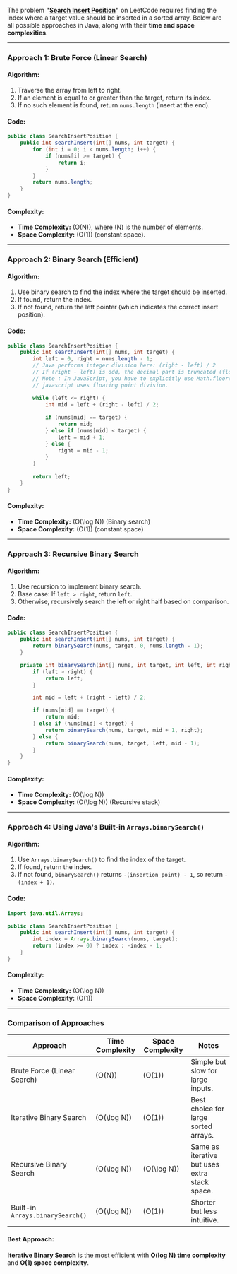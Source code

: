 The problem **"[Search Insert Position](https://leetcode.com/problems/search-insert-position/?envType=study-plan-v2&envId=top-interview-150)"** on LeetCode requires finding the index where a target value should be inserted in a sorted array. Below are all possible approaches in Java, along with their **time and space complexities**.

---

### **Approach 1: Brute Force (Linear Search)**
#### **Algorithm:**
1. Traverse the array from left to right.
2. If an element is equal to or greater than the target, return its index.
3. If no such element is found, return `nums.length` (insert at the end).

#### **Code:**
```java
public class SearchInsertPosition {
    public int searchInsert(int[] nums, int target) {
        for (int i = 0; i < nums.length; i++) {
            if (nums[i] >= target) {
                return i;
            }
        }
        return nums.length;
    }
}
```
#### **Complexity:**
- **Time Complexity:** \(O(N)\), where \(N\) is the number of elements.
- **Space Complexity:** \(O(1)\) (constant space).

---

### **Approach 2: Binary Search (Efficient)**
#### **Algorithm:**
1. Use binary search to find the index where the target should be inserted.
2. If found, return the index.
3. If not found, return the left pointer (which indicates the correct insert position).

#### **Code:**
```java
public class SearchInsertPosition {
    public int searchInsert(int[] nums, int target) {
        int left = 0, right = nums.length - 1;
        // Java performs integer division here: (right - left) / 2
        // If (right - left) is odd, the decimal part is truncated (floored towards zero)
        // Note : In JavaScript, you have to explicitly use Math.floor(), because
        // javascript uses floating point division.

        while (left <= right) {
            int mid = left + (right - left) / 2;
            
            if (nums[mid] == target) {
                return mid;
            } else if (nums[mid] < target) {
                left = mid + 1;
            } else {
                right = mid - 1;
            }
        }
        
        return left;
    }
}
```
#### **Complexity:**
- **Time Complexity:** \(O(\log N)\) (Binary search)
- **Space Complexity:** \(O(1)\) (constant space)

---

### **Approach 3: Recursive Binary Search**
#### **Algorithm:**
1. Use recursion to implement binary search.
2. Base case: If `left > right`, return `left`.
3. Otherwise, recursively search the left or right half based on comparison.

#### **Code:**
```java
public class SearchInsertPosition {
    public int searchInsert(int[] nums, int target) {
        return binarySearch(nums, target, 0, nums.length - 1);
    }

    private int binarySearch(int[] nums, int target, int left, int right) {
        if (left > right) {
            return left;
        }

        int mid = left + (right - left) / 2;

        if (nums[mid] == target) {
            return mid;
        } else if (nums[mid] < target) {
            return binarySearch(nums, target, mid + 1, right);
        } else {
            return binarySearch(nums, target, left, mid - 1);
        }
    }
}
```
#### **Complexity:**
- **Time Complexity:** \(O(\log N)\)
- **Space Complexity:** \(O(\log N)\) (Recursive stack)

---

### **Approach 4: Using Java's Built-in `Arrays.binarySearch()`**
#### **Algorithm:**
1. Use `Arrays.binarySearch()` to find the index of the target.
2. If found, return the index.
3. If not found, `binarySearch()` returns `-(insertion_point) - 1`, so return `-(index + 1)`.

#### **Code:**
```java
import java.util.Arrays;

public class SearchInsertPosition {
    public int searchInsert(int[] nums, int target) {
        int index = Arrays.binarySearch(nums, target);
        return (index >= 0) ? index : -index - 1;
    }
}
```
#### **Complexity:**
- **Time Complexity:** \(O(\log N)\)
- **Space Complexity:** \(O(1)\)

---

### **Comparison of Approaches**
| Approach | Time Complexity | Space Complexity | Notes |
|----------|---------------|----------------|-------|
| Brute Force (Linear Search) | \(O(N)\) | \(O(1)\) | Simple but slow for large inputs. |
| Iterative Binary Search | \(O(\log N)\) | \(O(1)\) | Best choice for large sorted arrays. |
| Recursive Binary Search | \(O(\log N)\) | \(O(\log N)\) | Same as iterative but uses extra stack space. |
| Built-in `Arrays.binarySearch()` | \(O(\log N)\) | \(O(1)\) | Shorter but less intuitive. |

#### **Best Approach:**
**Iterative Binary Search** is the most efficient with **O(log N) time complexity** and **O(1) space complexity**.

